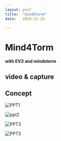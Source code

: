 ```yaml
---
layout: post
title:  "mind4torm"
date:   2018-12-15

---
```

# Mind4Torm
#### with EV3 and mindstorm


## video & capture



## Concept

![PPT1](suzishin.github.io/KakaoTalk_20181212_140724794.png/KakaoTalk_20181212_140724794.png)

![ppt2](suzishin.github.io/KakaoTalk_20181212_140759064.png/KakaoTalk_20181212_140759064.png)

![PPT3](suzishin.github.io/KakaoTalk_20181212_140821701.png/KakaoTalk_20181212_140821701.png)

![PPT3](suzishin.github.io/KakaoTalk_20181211_213706707.jpg/KakaoTalk_20181211_213706707.jpg)
